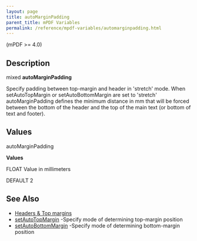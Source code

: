 ```yaml
---
layout: page
title: autoMarginPadding
parent_title: mPDF Variables
permalink: /reference/mpdf-variables/automarginpadding.html
---
```


<div id="bpmbook" class="bpmbook" style="direction:ltr;">
<div class="topic_user_field">
<div id="U0">
<p>(mPDF &gt;= 4.0)</p>
<h2>Description</h2>

<div class="alert alert-info" role="alert">mixed <b>autoMarginPadding</b></div>
<p>Specify padding between top-margin and header in 'stretch' mode. When <span class="parameter">setAutoTopMargin</span> or <span class="parameter">setAutoBottomMargin</span> are set to 'stretch' <span class="parameter">autoMarginPadding</span> defines the minimum distance in mm that will be forced between the bottom of the header and the top of the main text (or bottom of text and footer).</p>
<h2>Values</h2>
<p class="manual_param_dt"><span class="parameter">autoMarginPadding</span>&nbsp;</p>
<p class="manual_param_dd"><b>Values</b>

<span class="smallblock">FLOAT</span> Value in millimeters

<span class="smallblock">DEFAULT</span> 2</p>
<h2>See Also</h2>
<ul>
<li class="manual_boxlist"><a href="{{ "/headers-footers/headers-top-margins.html" | prepend: site.baseurl }}">Headers &amp; Top margins </a></li>
<li class="manual_boxlist"><a href="{{ "/reference/mpdf-variables/setautotopmargin.html" | prepend: site.baseurl }}">setAutoTopMargin</a> -Specify mode of determining top-margin position

</li>
<li class="manual_boxlist"><a href="{{ "/reference/mpdf-variables/setautobottommargin.html" | prepend: site.baseurl }}">setAutoBottomMargin</a> -Specify mode of determining bottom-margin position</li>
</ul>
<p>&nbsp;</p>
</div>
</div>

